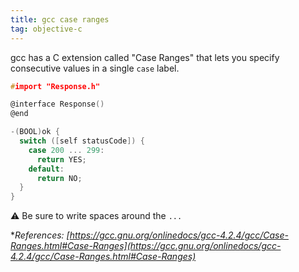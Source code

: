 ```yaml
---
title: gcc case ranges
tag: objective-c
---
```


gcc has a C extension called "Case Ranges" that lets you specify consecutive values in a single `case` label.

```c
#import "Response.h"

@interface Response()
@end

-(BOOL)ok {
  switch ([self statusCode]) {
    case 200 ... 299:
      return YES;
    default:
      return NO;
  }
}
```

⚠️ Be sure to write spaces around the `...` 

**References: [https://gcc.gnu.org/onlinedocs/gcc-4.2.4/gcc/Case-Ranges.html#Case-Ranges](https://gcc.gnu.org/onlinedocs/gcc-4.2.4/gcc/Case-Ranges.html#Case-Ranges)*
